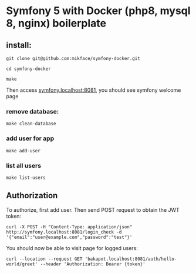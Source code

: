 # Symfony 5 with Docker (php8, mysql 8, nginx) boilerplate

## install:

`git clone git@github.com:mikface/symfony-docker.git`

`cd symfony-docker`

`make`

Then access [symfony.localhost:8081](symfony.localhost:8081), you should see symfony welcome page

### remove database:

`make clean-database`

### add user for app

`make add-user`

### list all users

`make list-users`

## Authorization

To authorize, first add user. Then send POST request to obtain the JWT token:

`curl -X POST -H "Content-Type: application/json" http://symfony.localhost:8081/login_check -d '{"email":"user@example.com","password":"test"}'`

You should now be able to visit page for logged users:

`curl --location --request GET 'bakapot.localhost:8081/auth/hello-world/greet' --header 'Authorization: Bearer {token}'`
